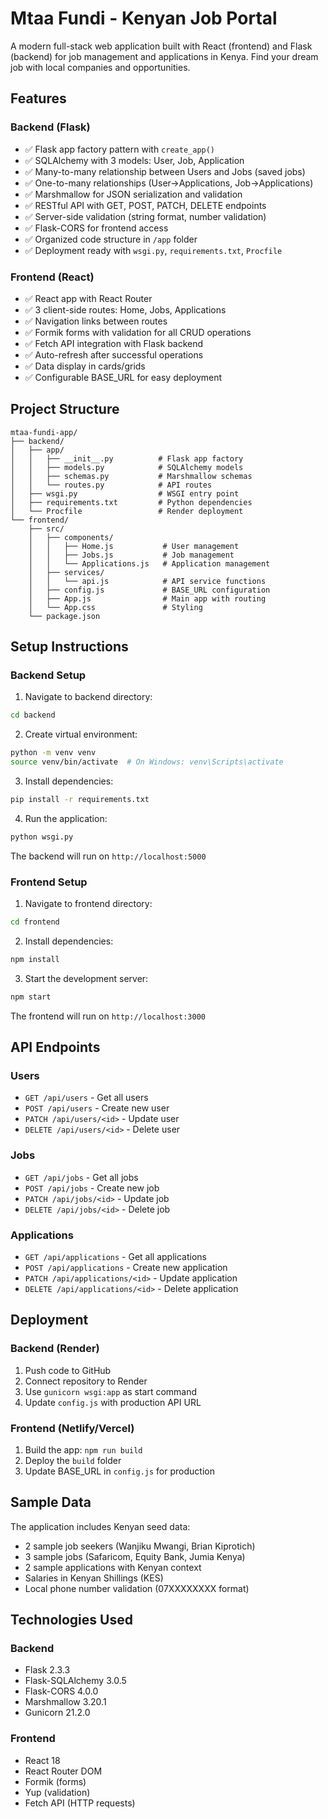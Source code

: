 #  Mtaa Fundi - Kenyan Job Portal

A modern full-stack web application built with React (frontend) and Flask (backend) for job management and applications in Kenya. Find your dream job with local companies and opportunities.

## Features

### Backend (Flask)
- ✅ Flask app factory pattern with `create_app()`
- ✅ SQLAlchemy with 3 models: User, Job, Application
- ✅ Many-to-many relationship between Users and Jobs (saved jobs)
- ✅ One-to-many relationships (User->Applications, Job->Applications)
- ✅ Marshmallow for JSON serialization and validation
- ✅ RESTful API with GET, POST, PATCH, DELETE endpoints
- ✅ Server-side validation (string format, number validation)
- ✅ Flask-CORS for frontend access
- ✅ Organized code structure in `/app` folder
- ✅ Deployment ready with `wsgi.py`, `requirements.txt`, `Procfile`

### Frontend (React)
- ✅ React app with React Router
- ✅ 3 client-side routes: Home, Jobs, Applications
- ✅ Navigation links between routes
- ✅ Formik forms with validation for all CRUD operations
- ✅ Fetch API integration with Flask backend
- ✅ Auto-refresh after successful operations
- ✅ Data display in cards/grids
- ✅ Configurable BASE_URL for easy deployment

## Project Structure

```
mtaa-fundi-app/
├── backend/
│   ├── app/
│   │   ├── __init__.py          # Flask app factory
│   │   ├── models.py            # SQLAlchemy models
│   │   ├── schemas.py           # Marshmallow schemas
│   │   └── routes.py            # API routes
│   ├── wsgi.py                  # WSGI entry point
│   ├── requirements.txt         # Python dependencies
│   └── Procfile                 # Render deployment
└── frontend/
    ├── src/
    │   ├── components/
    │   │   ├── Home.js           # User management
    │   │   ├── Jobs.js           # Job management
    │   │   └── Applications.js   # Application management
    │   ├── services/
    │   │   └── api.js            # API service functions
    │   ├── config.js             # BASE_URL configuration
    │   ├── App.js                # Main app with routing
    │   └── App.css               # Styling
    └── package.json
```

## Setup Instructions

### Backend Setup

1. Navigate to backend directory:
```bash
cd backend
```

2. Create virtual environment:
```bash
python -m venv venv
source venv/bin/activate  # On Windows: venv\Scripts\activate
```

3. Install dependencies:
```bash
pip install -r requirements.txt
```

4. Run the application:
```bash
python wsgi.py
```

The backend will run on `http://localhost:5000`

### Frontend Setup

1. Navigate to frontend directory:
```bash
cd frontend
```

2. Install dependencies:
```bash
npm install
```

3. Start the development server:
```bash
npm start
```

The frontend will run on `http://localhost:3000`

## API Endpoints

### Users
- `GET /api/users` - Get all users
- `POST /api/users` - Create new user
- `PATCH /api/users/<id>` - Update user
- `DELETE /api/users/<id>` - Delete user

### Jobs
- `GET /api/jobs` - Get all jobs
- `POST /api/jobs` - Create new job
- `PATCH /api/jobs/<id>` - Update job
- `DELETE /api/jobs/<id>` - Delete job

### Applications
- `GET /api/applications` - Get all applications
- `POST /api/applications` - Create new application
- `PATCH /api/applications/<id>` - Update application
- `DELETE /api/applications/<id>` - Delete application

## Deployment

### Backend (Render)
1. Push code to GitHub
2. Connect repository to Render
3. Use `gunicorn wsgi:app` as start command
4. Update `config.js` with production API URL

### Frontend (Netlify/Vercel)
1. Build the app: `npm run build`
2. Deploy the `build` folder
3. Update BASE_URL in `config.js` for production

## Sample Data

The application includes Kenyan seed data:
- 2 sample job seekers (Wanjiku Mwangi, Brian Kiprotich)
- 3 sample jobs (Safaricom, Equity Bank, Jumia Kenya)
- 2 sample applications with Kenyan context
- Salaries in Kenyan Shillings (KES)
- Local phone number validation (07XXXXXXXX format)

## Technologies Used

### Backend
- Flask 2.3.3
- Flask-SQLAlchemy 3.0.5
- Flask-CORS 4.0.0
- Marshmallow 3.20.1
- Gunicorn 21.2.0

### Frontend
- React 18
- React Router DOM
- Formik (forms)
- Yup (validation)
- Fetch API (HTTP requests)